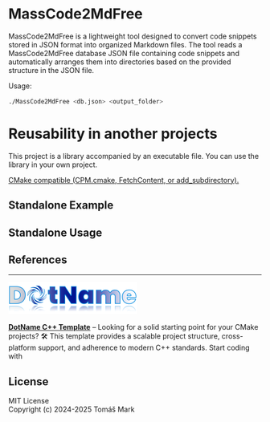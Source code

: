 # MassCode2MdFree

MassCode2MdFree is a lightweight tool designed to convert code snippets stored in JSON format into organized Markdown files. The tool reads a MassCode2MdFree database JSON file containing code snippets and automatically arranges them into directories based on the provided structure in the JSON file.

Usage:

```bash
./MassCode2MdFree <db.json> <output_folder>
```

# Reusability in another projects

This project is a library accompanied by an executable file. You can use the library in your own project.

[CMake compatible (CPM.cmake, FetchContent, or add_subdirectory).](https://github.com/tomasmark79/DotNameCppFree?tab=readme-ov-file#reusability-in-another-projects)

## Standalone Example
## Standalone Usage
## References 
---

![alt text](assets/logo.png)

**[DotName C++ Template](https://github.com/tomasmark79/DotNameCppFree)** – Looking for a solid starting point for your CMake projects? 🛠️ This template provides a scalable project structure, cross-platform support, and adherence to modern C++ standards. Start coding with 

## License

MIT License  
Copyright (c) 2024-2025 Tomáš Mark